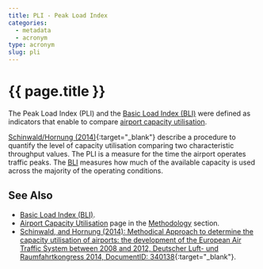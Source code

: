 ```yaml
---
title: PLI - Peak Load Index
categories:
  - metadata
  - acronym
type: acronym
slug: pli
---
```

# {{ page.title }}

The Peak Load Index (PLI) and the [Basic Load Index (BLI)][bli] were defined as indicators that enable to compare [airport capacity utilisation][acu].

[Schinwald/Hornung (2014)][she_ho]{:target="_blank"} describe a procedure to quantify the level of capacity utilisation comparing two characteristic throughput values. 
The PLI is a measure for the time the airport operates traffic peaks. The [BLI][bli] measures how much of the available capacity is used across the majority of the operating conditions. 

## See Also

* [Basic Load Index (BLI)][bli].
* [Airport Capacity Utilisation][acu] page in the [Methodology][metho] section.
* [Schinwald, and Hornung (2014): Methodical Approach to determine the capacity utilisation of airports: the development of the European Air Traffic System between 2008 and 2012, Deutscher Luft- und Raumfahrtkongress 2014, DocumentID: 340138][she_ho]{:target="_blank"}.

[acu]: <{{ "/references/methodology/airport_capacity_utilisation.html" | prepend: site.baseurl | prepend: site.url }}> "Airport Capacity Utilisation"
[metho]: <{{ "/references/methodology/" | prepend: site.baseurl | prepend: site.url }}> "PRU Methodology"
[bli]: <{{ "/references/acronym/bli.html" | prepend: site.baseurl | prepend: site.url }}> "Basic Load Index"
[she_ho]: <{{ "http://www.dglr.de/publikationen/2014/340138.pdf" }}> "Schinwald/Hornung (2014)"
